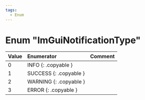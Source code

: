 ```yaml
---
tags:
  - Enum
---
```

# Enum "ImGuiNotificationType"
|Value|Enumerator|Comment|
|:--|:--|:--|
|0 |INFO {: .copyable } |  |
|1 |SUCCESS {: .copyable } |  |
|2 |WARNING {: .copyable } |  |
|3 |ERROR {: .copyable } |  |
